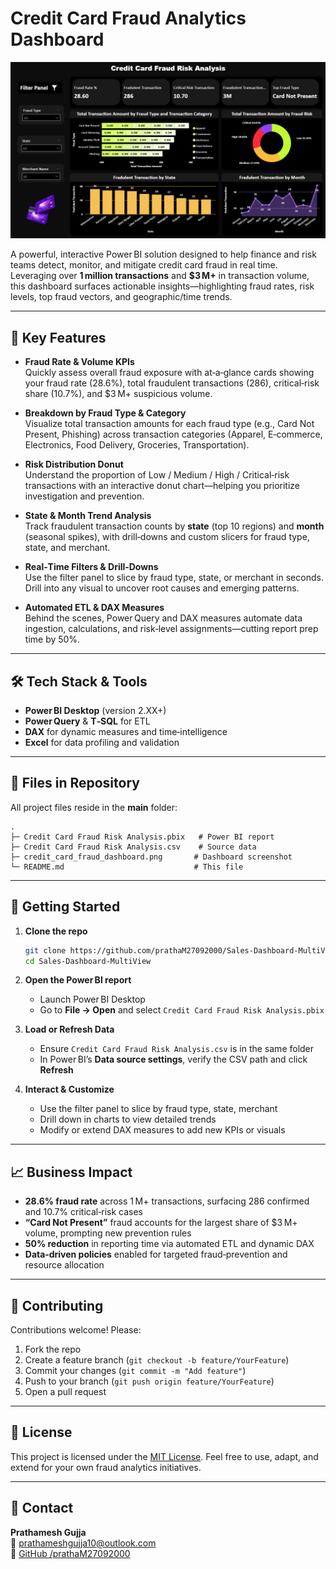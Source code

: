 # Credit Card Fraud Analytics Dashboard

![Dashboard Screenshot](View.png)

A powerful, interactive Power BI solution designed to help finance and risk teams detect, monitor, and mitigate credit card fraud in real time. Leveraging over **1 million transactions** and **$3 M+** in transaction volume, this dashboard surfaces actionable insights—highlighting fraud rates, risk levels, top fraud vectors, and geographic/time trends.

---

## 🚀 Key Features

- **Fraud Rate & Volume KPIs**  
  Quickly assess overall fraud exposure with at‑a‑glance cards showing your fraud rate (28.6%), total fraudulent transactions (286), critical‑risk share (10.7%), and $3 M+ suspicious volume.

- **Breakdown by Fraud Type & Category**  
  Visualize total transaction amounts for each fraud type (e.g., Card Not Present, Phishing) across transaction categories (Apparel, E‑commerce, Electronics, Food Delivery, Groceries, Transportation).

- **Risk Distribution Donut**  
  Understand the proportion of Low / Medium / High / Critical‑risk transactions with an interactive donut chart—helping you prioritize investigation and prevention.

- **State & Month Trend Analysis**  
  Track fraudulent transaction counts by **state** (top 10 regions) and **month** (seasonal spikes), with drill‑downs and custom slicers for fraud type, state, and merchant.

- **Real‑Time Filters & Drill‑Downs**  
  Use the filter panel to slice by fraud type, state, or merchant in seconds. Drill into any visual to uncover root causes and emerging patterns.

- **Automated ETL & DAX Measures**  
  Behind the scenes, Power Query and DAX measures automate data ingestion, calculations, and risk‑level assignments—cutting report prep time by 50%.

---

## 🛠️ Tech Stack & Tools

- **Power BI Desktop** (version 2.XX+)  
- **Power Query** & **T‑SQL** for ETL  
- **DAX** for dynamic measures and time‑intelligence  
- **Excel** for data profiling and validation  

---

## 📂 Files in Repository

All project files reside in the **main** folder:

```
.
├─ Credit Card Fraud Risk Analysis.pbix   # Power BI report
├─ Credit Card Fraud Risk Analysis.csv    # Source data
├─ credit_card_fraud_dashboard.png       # Dashboard screenshot
└─ README.md                             # This file
```

---

## 🔨 Getting Started

1. **Clone the repo**  
   ```bash
   git clone https://github.com/prathaM27092000/Sales-Dashboard-MultiView.git
   cd Sales-Dashboard-MultiView
   ```

2. **Open the Power BI report**  
   - Launch Power BI Desktop  
   - Go to **File → Open** and select `Credit Card Fraud Risk Analysis.pbix`

3. **Load or Refresh Data**  
   - Ensure `Credit Card Fraud Risk Analysis.csv` is in the same folder  
   - In Power BI’s **Data source settings**, verify the CSV path and click **Refresh**

4. **Interact & Customize**  
   - Use the filter panel to slice by fraud type, state, merchant  
   - Drill down in charts to view detailed trends  
   - Modify or extend DAX measures to add new KPIs or visuals

---

## 📈 Business Impact

- **28.6% fraud rate** across 1 M+ transactions, surfacing 286 confirmed and 10.7% critical‑risk cases  
- **“Card Not Present”** fraud accounts for the largest share of $3 M+ volume, prompting new prevention rules  
- **50% reduction** in reporting time via automated ETL and dynamic DAX  
- **Data‑driven policies** enabled for targeted fraud‑prevention and resource allocation

---

## 🤝 Contributing

Contributions welcome! Please:

1. Fork the repo  
2. Create a feature branch (`git checkout -b feature/YourFeature`)  
3. Commit your changes (`git commit -m "Add feature"`)  
4. Push to your branch (`git push origin feature/YourFeature`)  
5. Open a pull request  

---

## 📄 License

This project is licensed under the [MIT License](LICENSE). Feel free to use, adapt, and extend for your own fraud analytics initiatives.

---

## 👋 Contact

**Prathamesh Gujja**  
📧 prathameshgujja10@outlook.com  
🔗 [GitHub /prathaM27092000](https://github.com/prathaM27092000)
